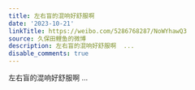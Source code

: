 ```yaml
---
title: 左右盲的混响好舒服啊
date: '2023-10-21'
linkTitle: https://weibo.com/5286768287/NoWYhawQ3
source: 久保田鲤鱼的微博
description: 左右盲的混响好舒服啊  ...
disable_comments: true
---
```

左右盲的混响好舒服啊  ...